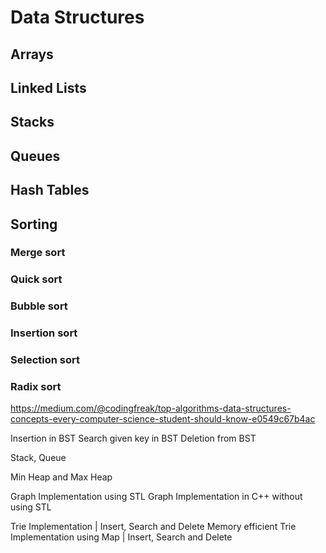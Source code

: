 # Data Structures

## Arrays

## Linked Lists

## Stacks

## Queues

## Hash Tables

## Sorting

### Merge sort
### Quick sort
### Bubble sort
### Insertion sort
### Selection sort
### Radix sort


https://medium.com/@codingfreak/top-algorithms-data-structures-concepts-every-computer-science-student-should-know-e0549c67b4ac

Insertion in BST
Search given key in BST
Deletion from BST

Stack, Queue

Min Heap and Max Heap

Graph Implementation using STL
Graph Implementation in C++ without using STL

Trie Implementation | Insert, Search and Delete
Memory efficient Trie Implementation using Map | Insert, Search and Delete